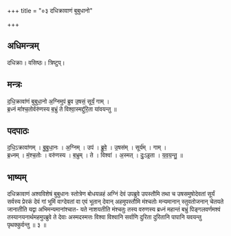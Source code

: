 +++
title = "०३ दधिक्रावाणं बुबुधानो"

+++
## अधिमन्त्रम्
दधिक्राः। वसिष्ठः। त्रिष्टुप्।

## मन्त्रः
द॒धि॒क्रावा॑णं बुबुधा॒नो अ॒ग्निमुप॑ ब्रुव उ॒षसं॒ सूर्यं॒ गाम् ।  
ब्र॒ध्नं मां॑श्च॒तोर्वरु॑णस्य ब॒भ्रुं ते विश्वा॒स्मद्दु॑रि॒ता या॑वयन्तु ॥

## पदपाठः
द॒धि॒ऽक्रावा॑णम् । बु॒बु॒धा॒नः । अ॒ग्निम् । उप॑ । ब्रु॒वे॒ । उ॒षस॑म् । सूर्य॑म् । गाम् ।  
ब्र॒ध्नम् । मं॒श्च॒तोः । वरु॑णस्य । ब॒भ्रुम् । ते । विश्वा॑ । अ॒स्मत् । दुः॒ऽइ॒ता । य॒व॒य॒न्तु॒ ॥

## भाष्यम्
दधिक्रावाणं अश्वविशेषं बुबुधानः स्तोत्रेण बोधयन्नहं अग्निं देवं उपब्रुवे उपस्तौमि तथा च उषसमुषोदेवतां सूर्यं सर्वस्य प्रेरकं देवं गां भूमिं वाग्देवतां वा एवं भूतान् देवान् अहमुपस्तौमि मंश्चतोः मन्यमानान् स्तुवतोजनान् चेतयते जानातीति यद्वा अभिमन्यमानांश्चात- यते नाशयतीति मंश्चतुः तस्य वरुणस्य ब्रध्नं महान्तं बभ्रुं पिङ्गलवर्णमश्वं तस्यानयनार्थमहमुपब्रुवे ते देवाः अस्मदस्मत्तः विश्वा विश्वानि सर्वाणि दुरिता दुरितानि पापानि यवयन्तु पृथक्कुर्वन्तु ॥ ३ ॥